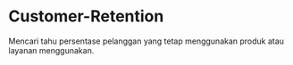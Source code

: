 # Customer-Retention
Mencari tahu persentase pelanggan yang tetap menggunakan produk atau layanan menggunakan.
